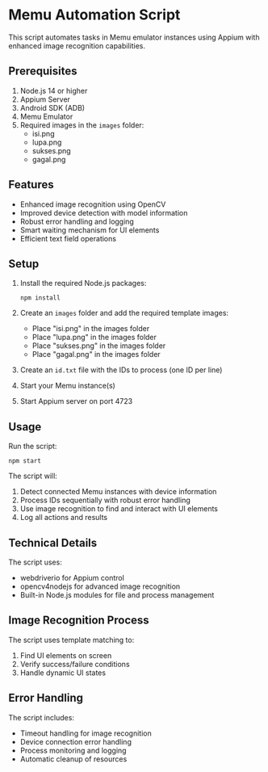 # Memu Automation Script

This script automates tasks in Memu emulator instances using Appium with enhanced image recognition capabilities.

## Prerequisites

1. Node.js 14 or higher
2. Appium Server
3. Android SDK (ADB)
4. Memu Emulator
5. Required images in the `images` folder:
   - isi.png
   - lupa.png
   - sukses.png
   - gagal.png

## Features

- Enhanced image recognition using OpenCV
- Improved device detection with model information
- Robust error handling and logging
- Smart waiting mechanism for UI elements
- Efficient text field operations

## Setup

1. Install the required Node.js packages:
   ```
   npm install
   ```

2. Create an `images` folder and add the required template images:
   - Place "isi.png" in the images folder
   - Place "lupa.png" in the images folder
   - Place "sukses.png" in the images folder
   - Place "gagal.png" in the images folder

3. Create an `id.txt` file with the IDs to process (one ID per line)

4. Start your Memu instance(s)

5. Start Appium server on port 4723

## Usage

Run the script:
```
npm start
```

The script will:
1. Detect connected Memu instances with device information
2. Process IDs sequentially with robust error handling
3. Use image recognition to find and interact with UI elements
4. Log all actions and results

## Technical Details

The script uses:
- webdriverio for Appium control
- opencv4nodejs for advanced image recognition
- Built-in Node.js modules for file and process management

## Image Recognition Process

The script uses template matching to:
1. Find UI elements on screen
2. Verify success/failure conditions
3. Handle dynamic UI states

## Error Handling

The script includes:
- Timeout handling for image recognition
- Device connection error handling
- Process monitoring and logging
- Automatic cleanup of resources
